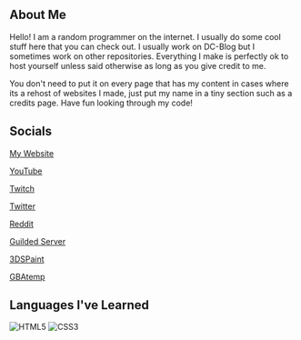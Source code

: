 ## About Me

Hello! I am a random programmer on the internet. I usually do some cool stuff here that you can check out. I usually work on DC-Blog but I sometimes work on other repositories. Everything I make is perfectly ok to host yourself unless said otherwise as long as you give credit to me.

You don't need to put it on every page that has my content in cases where its a rehost of websites I made, just put my name in a tiny section such as a credits page. Have fun looking through my code!

## Socials

[My Website](https://dc-blog.neocities.org)

[YouTube](https://youtube.com/DigitalCheese)

[Twitch](https://twitch.tv/digital_cheese)

[Twitter](https://twitter.com/DigitalCheeseYT)

[Reddit](https://reddit.com/u/Digital_CheeseYT)

[Guilded Server](https://guilded.gg/TDK)

[3DSPaint](https://3dspaint.com/member/?id=150961)

[GBAtemp](https://gbatemp.net/members/561266/)

## Languages I've Learned

![HTML5](https://user-images.githubusercontent.com/97138334/208735972-e58c2d7a-942f-4eac-aa53-66d248789c5f.png)
![CSS3](https://user-images.githubusercontent.com/97138334/208736007-c0e7d82b-d6ed-4094-beb4-5d351af0a346.png)
